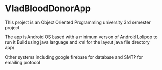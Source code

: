 # VladBloodDonorApp
This project is an Object Oriented Programming university 3rd semester project

The app is Android OS based with a minimum version of Android Lolipop to run it
Build using java language and xml for the layout
java file directory app/

Other systems including google firebase for database and SMTP for emailing protocol
